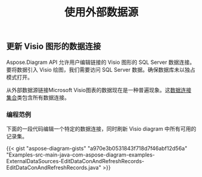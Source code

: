﻿---
title: 使用外部数据源
type: docs
weight: 190
url: /zh/java/working-with-external-data-sources/
---
## **更新 Visio 图形的数据连接**
Aspose.Diagram API 允许用户编辑链接的 Visio 图形的 SQL Server 数据连接。要将数据引入 Visio 绘图，我们需要访问 SQL Server 数据。确保数据库未以独占模式打开。

从外部数据源链接Microsoft Visio图表的数据现在是一种普遍现象。这[数据连接集合](https://reference.aspose.com/diagram/java/com.aspose.diagram/dataconnectioncollection)类包含所有数据连接。
### **编程范例**
下面的一段代码编辑一个特定的数据连接，同时刷新 Visio diagram 中所有可用的记录集。

{{< gist "aspose-diagram-gists" "a970e3b0531843f718d7f46abf12d56a" "Examples-src-main-java-com-aspose-diagram-examples-ExternalDataSources-EditDataConAndRefreshRecords-EditDataConAndRefreshRecords.java" >}}
